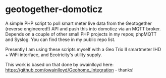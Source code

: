 # geotogether-domoticz
A simple PHP script to poll smart meter live data from the Geotogether (reverse engineered!) API and push this into domoticz via an MQTT broker. Depends on a couple of other small PHP projects in my repos; phpMQTT and Syslog. You can find these in my public repo list.

Presently I am using these scripts myself with a Geo Trio II smartmeter IHD + WiFi interface, and Ecotricity's utility supply.

This work is based on that done by owainlloyd here: https://github.com/owainlloyd/Geohome_Integration - thanks!
